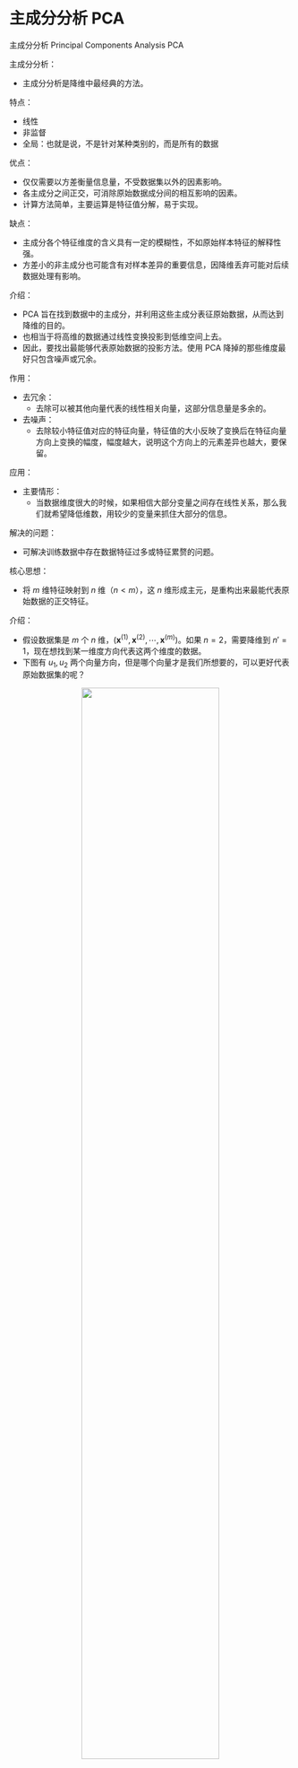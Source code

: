 
# 主成分分析 PCA 

主成分分析 Principal Components Analysis PCA



主成分分析：

- 主成分分析是降维中最经典的方法。



特点：

- 线性
- 非监督
- 全局：也就是说，不是针对某种类别的，而是所有的数据



优点：

- 仅仅需要以方差衡量信息量，不受数据集以外的因素影响。
- 各主成分之间正交，可消除原始数据成分间的相互影响的因素。
- 计算方法简单，主要运算是特征值分解，易于实现。


缺点：

- 主成分各个特征维度的含义具有一定的模糊性，不如原始样本特征的解释性强。
- 方差小的非主成分也可能含有对样本差异的重要信息，因降维丢弃可能对后续数据处理有影响。



介绍：

- PCA 旨在找到数据中的主成分，并利用这些主成分表征原始数据，从而达到降维的目的。
- 也相当于将高维的数据通过线性变换投影到低维空间上去。
- 因此，要找出最能够代表原始数据的投影方法。使用 PCA 降掉的那些维度最好只包含噪声或冗余。

作用：

- 去冗余：
  - 去除可以被其他向量代表的线性相关向量，这部分信息量是多余的。
- 去噪声：
  - 去除较小特征值对应的特征向量，特征值的大小反映了变换后在特征向量方向上变换的幅度，幅度越大，说明这个方向上的元素差异也越大，要保留。

应用：

- 主要情形：
  - 当数据维度很大的时候，如果相信大部分变量之间存在线性关系，那么我们就希望降低维数，用较少的变量来抓住大部分的信息。


解决的问题：

- 可解决训练数据中存在数据特征过多或特征累赘的问题。

核心思想：

- 将 $m$ 维特征映射到 $n$ 维（$n < m$），这 $n$ 维形成主元，是重构出来最能代表原始数据的正交特征。

介绍：

- 假设数据集是 $m$ 个 $n$ 维，$(\boldsymbol x^{(1)}, \boldsymbol x^{(2)}, \cdots, \boldsymbol x^{(m)})$。如果 $n=2$，需要降维到 $n'=1$，现在想找到某一维度方向代表这两个维度的数据。
- 下图有 $u_1, u_2$ 两个向量方向，但是哪个向量才是我们所想要的，可以更好代表原始数据集的呢？

<p align="center">
    <img width="70%" height="70%" src="http://images.iterate.site/blog/image/20190722/4x9JJbBcxXPG.png?imageslim">
</p>

- 从图可看出，$u_1$ 比 $u_2$ 好，为什么呢？有以下两个主要评价指标：
  - 样本点到这个直线的距离足够近。
  - 样本点在这个直线上的投影能尽可能的分开。<span style="color:red;">是的。</span>
- OK，那么如果我们需要降维的目标维数是其他任意维，则我们关注的是：
  - 最近重构性：样本点到这个超平面的距离都足够近；
  - 最大可分性：样本点在这个超平面上的投影能尽可能分开。
- 基于最近重构性和最大可分性，能分别得到主成分分析的两种等价推导。

准备：


- 在做 PCA 之前先标准化
  - 在使用 PCA 之前，一般来讲要做 normalization 使得变量中心为 0，而且方差为 1.
  - 原因：（没写）
    - 主成分分析通常会得到协方差矩阵和相关矩阵。这些矩阵可以通过原始数据计算出来。
    - 协方差矩阵包含平方和与向量积的和。相关矩阵与协方差矩阵类似，但是第一个变量，也就是第一列，是标准化后的数据。如果变量之间的方差很大，或者变量的量纲不统一，我们必须先标准化再进行主成分分析。




最近重构性出发：

过程：

- 假定数据样本进行了中心化, 即 $\sum_{i} \boldsymbol{x}_{i}=\mathbf{0} ;$ 
- 再假定投影变换后得到的新坐标系为 $\left\{\boldsymbol{w}_{1}, \boldsymbol{w}_{2}, \ldots, \boldsymbol{w}_{d}\right\},$ 其中 $\boldsymbol{w}_{i}$ 是标准正交基向量, $\left\|\boldsymbol{w}_{i}\right\|_{2}=1, \boldsymbol{w}_{i}^{\mathrm{T}} \boldsymbol{w}_{j}=0$ $(i \neq j)$ 
- 若丢弃新坐标系中的部分坐标, 即将维度降低到 $d^{\prime}<d,$ 则样本点 $\boldsymbol{x}_{i}$ 在低维坐标系中的投影是 $\boldsymbol{z}_{i}=\left(z_{i 1} ; z_{i 2} ; \ldots ; z_{i d^{\prime}}\right),$ 其中 $z_{i j}=\boldsymbol{w}_{j}^{\mathrm{T}} \boldsymbol{x}_{i}$ 是 $\boldsymbol{x}_{i}$ 在低维坐标系下第 j 维的坐标. 
- 若基于 $\boldsymbol{z}_{i}$ 来重构 $\boldsymbol{x}_{i},$ 则会得到 $\hat{\boldsymbol{x}}_{i}=\sum_{j=1}^{d^{\prime}} z_{i j} \boldsymbol{w}_{j}$
- 考虑整个训练集, 原样本点 $\boldsymbol{x}_{i}$ 与基于投影重构的样本点 $\hat{\boldsymbol{x}}_{i}$ 之间的距离为

$$\begin{aligned}
\sum_{i=1}^{m}\left\|\sum_{j=1}^{d^{\prime}} z_{i j} \boldsymbol{w}_{j}-\boldsymbol{x}_{i}\right\|_2^2 &=\sum_{i=1}^{m} \boldsymbol{z}_{i}^{\mathrm{T}} \boldsymbol{z}_{i}-2 \sum_{i=1}^{m} \boldsymbol{z}_{i}^{\mathrm{T}} \mathbf{W}^{\mathrm{T}} \boldsymbol{x}_{i}+\mathrm{const} \\
& \propto-\operatorname{tr}\left(\mathbf{W}^{\mathrm{T}}\left(\sum_{i=1}^{m} \boldsymbol{x}_{i} \boldsymbol{x}_{i}^{\mathrm{T}}\right) \mathbf{W}\right)
\end{aligned}$$

- 根据最近重构性，上式应被最小化, 考虑到 $\boldsymbol{w}_{j}$ 是标准正交基, $\sum_{i} \boldsymbol{x}_{i} \boldsymbol{x}_{i}^{\mathrm{T}}$
是协方差矩阵, 有

$$\begin{array}{c}
\min _{\mathbf{W}}-\operatorname{tr}\left(\mathbf{W}^{\mathrm{T}} \mathbf{X} \mathbf{X}^{\mathrm{T}} \mathbf{W}\right) \\
\text { s.t. } \mathbf{W}^{\mathrm{T}} \mathbf{W}=\mathbf{I}\tag{10.15}
\end{array}$$

- 这就是主成分分析的优化目标。

最大可分性出发：

- 我们知道, 样本点
$\boldsymbol{x}_{i}$ 在新空间中超平面上的投影是 $\mathbf{W}^{\mathrm{T}} \boldsymbol{x}_{i},$ 若所有样本点的投影能尽可能分开, 则应该使投影后样本点的方差最大化, 如图所示。
<p align="center">
    <img width="70%" height="70%" src="http://images.iterate.site/blog/image/20200615/CkPUhssbtwRH.png?imageslim">
</p>

- 投影后样本点的方差是 $\sum_{i} \mathbf{W}^{\mathrm{T}} \boldsymbol{x}_{i} \boldsymbol{x}_{i}^{\mathrm{T}} \mathbf{W},$ 于是优化目标可写为

$$\begin{array}{c}
\max _{\mathbf{W}} \operatorname{tr}\left(\mathbf{W}^{\mathrm{T}} \mathbf{X} \mathbf{X}^{\mathrm{T}} \mathbf{W}\right) \\
\text { s.t. } \mathbf{W}^{\mathrm{T}} \mathbf{W}=\mathbf{I}
\end{array}\tag{10.16}
$$

显然, 式(10.16)与(10.15)等价.

求解：

- 已知

    $$\begin{array}{c}
    \min _{\mathbf{W}}-\operatorname{tr}\left(\mathbf{W}^{\mathrm{T}} \mathbf{X} \mathbf{X}^{\mathrm{T}} \mathbf{W}\right) \\
    \text { s.t. } \mathbf{W}^{\mathrm{T}} \mathbf{W}=\mathbf{I}
    \end{array}$$

- 运用拉格朗日乘子法可得：

    $$\begin{aligned}
    J(\boldsymbol W)&=-tr(\boldsymbol W^T\boldsymbol X\boldsymbol X^T\boldsymbol W+\boldsymbol\lambda'(\boldsymbol W^T\boldsymbol W-\boldsymbol I))\\
    \cfrac{\partial J(\boldsymbol W)}{\partial \boldsymbol W} &=-(2\boldsymbol X\boldsymbol X^T\boldsymbol W+2\boldsymbol\lambda'\boldsymbol W)
    \end{aligned}$$

- 令 $\cfrac{\partial J(\boldsymbol W)}{\partial \boldsymbol W}=\boldsymbol 0$，故

$$\begin{aligned}
\boldsymbol X\boldsymbol X^T\boldsymbol W&=-\boldsymbol\lambda'\boldsymbol W\\
\boldsymbol X\boldsymbol X^T\boldsymbol W&=\boldsymbol\lambda\boldsymbol W\\
\end{aligned}$$

- 其中，
  - $\boldsymbol W=\{\boldsymbol w_1,\boldsymbol w_2,\cdot\cdot\cdot,\boldsymbol w_d\}$
  - $\boldsymbol \lambda=\boldsymbol{diag}(\lambda_1,\lambda_2,\cdot\cdot\cdot,\lambda_d)$。

- 于是，只需对协方差矩阵 $\mathbf{X X}^{\mathrm{T}}$ 进行特征值分解，将求得的特征值排序: $\lambda_{1} \geqslant \lambda_{2} \geqslant \ldots \geqslant \lambda_{d},$ 再取前 $d^{\prime}$ 个特征值对应的特征向量构成 $\mathbf{W}=\left(\boldsymbol{w}_{1},\boldsymbol{w}_{2}, \ldots, \boldsymbol{w}_{d^{\prime}}\right) .$ 这就是主成分分析的解。


PCA 算法描述如图 10.5 所示.

- 输入:
  - 样本集 $D=\left\{\boldsymbol{x}_{1}, \boldsymbol{x}_{2}, \ldots, \boldsymbol{x}_{m}\right\}$
  - 低维空间维数 $d^{\prime}$ 
- 过程:
  - 01：对所有样本进行中心化: $\boldsymbol{x}_{i} \leftarrow \boldsymbol{x}_{i}-\frac{1}{m} \sum_{i=1}^{m} \boldsymbol{x}_{i}$
  - 02：计算样本的协方差矩阵 $\mathbf{X X}^{\mathrm{T}}$
  - 03：对协方差矩阵 $\mathbf{X X}^{\mathrm{T}}$ 做特征值分解;
  - 04：取最大的 $d^{\prime}$ 个特征值所对应的特征向量 $\boldsymbol{w}_{1}, \boldsymbol{w}_{2}, \ldots, \boldsymbol{w}_{d^{\prime}}$
- 输出：
  - 投影矩阵 $\mathbf{W}=\left(\boldsymbol{w}_{1}, \boldsymbol{w}_{2}, \dots, \boldsymbol{w}_{d^{\prime}}\right)$

说明：

- 降维后低维空间的维数 $d^{\prime}$ 通常是由用户事先指定, 或通过在 $d^{\prime}$ 值不同的低维空间中对 $k$ 近邻分类器(或其他开销较小的学习器) 进行交叉验证来选取 较好的 $d^{\prime}$ 值. 
- 对 PCA, 还可从重构的角度设置一个重构阈值, 例如 $t=95 \%,$ 然 后选取使下式成立的最小 $d^{\prime}$ 值:
$$
\frac{\sum_{i=1}^{d^{\prime}} \lambda_{i}}{\sum_{i=1}^{d} \lambda_{i}} \geqslant t
$$

- PCA 仅需保留 $W$ 与样本的均值向量即可通过简单的向量減法和矩阵-向量乘法将新样本投影至低维空间中。
- 显然，低维空间与原始高维空间必有不同，因为对应于最小的 $d-d^{\prime}$ 个特征值的特征向量被舍弃了，这是降维导致的结果。
- 但舍弃这部分信息往往是必要的: 
  - 一方面，舍弃这部分信息之后能使样本的采样密度增大, 这正是降维的重要动机; 
  - 另一方面, 当数据受到噪声影响时，最小的特征值所对应的特征向量往往与噪声有关, 将它们舍弃能在一定程度上起到去噪的效果。




疑问：

- 使用 PCA 后很难进行分类了吗？
